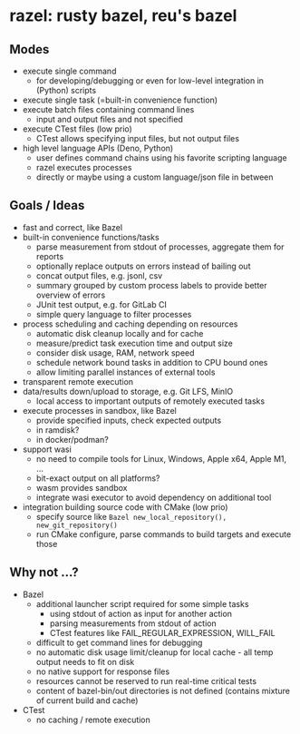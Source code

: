 # razel: rusty bazel, reu's bazel

## Modes

* execute single command
    * for developing/debugging or even for low-level integration in (Python) scripts
* execute single task (=built-in convenience function)
* execute batch files containing command lines
    * input and output files and not specified
* execute CTest files (low prio)
    * CTest allows specifying input files, but not output files
* high level language APIs (Deno, Python)
    * user defines command chains using his favorite scripting language
    * razel executes processes
    * directly or maybe using a custom language/json file in between

## Goals / Ideas

* fast and correct, like Bazel
* built-in convenience functions/tasks
    * parse measurement from stdout of processes, aggregate them for reports
    * optionally replace outputs on errors instead of bailing out
    * concat output files, e.g. jsonl, csv
    * summary grouped by custom process labels to provide better overview of errors
    * JUnit test output, e.g. for GitLab CI
    * simple query language to filter processes
* process scheduling and caching depending on resources
    * automatic disk cleanup locally and for cache
    * measure/predict task execution time and output size
    * consider disk usage, RAM, network speed
    * schedule network bound tasks in addition to CPU bound ones
    * allow limiting parallel instances of external tools
* transparent remote execution
* data/results down/upload to storage, e.g. Git LFS, MinIO
    * local access to important outputs of remotely executed tasks
* execute processes in sandbox, like Bazel
    * provide specified inputs, check expected outputs
    * in ramdisk?
    * in docker/podman?
* support wasi
    * no need to compile tools for Linux, Windows, Apple x64, Apple M1, ...
    * bit-exact output on all platforms?
    * wasm provides sandbox
    * integrate wasi executor to avoid dependency on additional tool
* integration building source code with CMake (low prio)
    * specify source like `Bazel new_local_repository(), new_git_repository()`
    * run CMake configure, parse commands to build targets and execute those

## Why not ...?

* Bazel
    * additional launcher script required for some simple tasks
        * using stdout of action as input for another action
        * parsing measurements from stdout of action
        * CTest features like FAIL_REGULAR_EXPRESSION, WILL_FAIL
    * difficult to get command lines for debugging
    * no automatic disk usage limit/cleanup for local cache - all temp output needs to fit on disk
    * no native support for response files
    * resources cannot be reserved to run real-time critical tests
    * content of bazel-bin/out directories is not defined (contains mixture of current build and cache)
* CTest
    * no caching / remote execution
